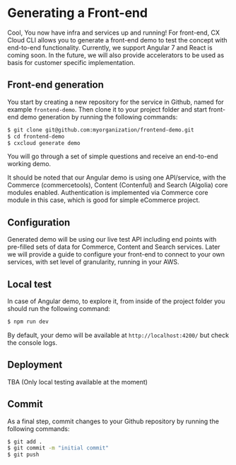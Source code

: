 # Generating a Front-end
Cool, You now have infra and services up and running! For front-end, CX Cloud CLI allows you to generate a front-end demo to test the concept with end-to-end functionality. Currently, we support Angular 7 and React is coming soon. In the future, we will also provide accelerators to be used as basis for customer specific implementation. 


## Front-end generation
You start by creating a new repository for the service in Github, named for example `frontend-demo`. Then clone it to your project folder and start front-end demo generation by running the following commands:

```bash
$ git clone git@github.com:myorganization/frontend-demo.git
$ cd frontend-demo
$ cxcloud generate demo
```

You will go through a set of simple questions and receive an end-to-end working demo. 

It should be noted that our Angular demo is using one API/service, with the Commerce (commercetools), Content (Contenful) and Search (Algolia) core modules enabled. Authentication is implemented via Commerce core module in this case, which is good for simple eCommerce project. 


## Configuration
Generated demo will be using our live test API including end points with pre-filled sets of data for Commerce, Content and Search services. Later we will provide a guide to configure your front-end to connect to your own services, with set level of granularity, running in your AWS.


## Local test
In case of Angular demo, to explore it, from inside of the project folder you should run the following command:

```bash
$ npm run dev
```

By default, your demo will be available at `http://localhost:4200/` but check the console logs. 


## Deployment
TBA (Only local testing available at the moment)


## Commit
As a final step, commit changes to your Github repository by running the following commands:

```bash
$ git add .
$ git commit -m "initial commit"
$ git push
```
